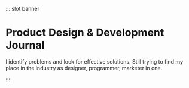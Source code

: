 ::: slot banner

# Product Design & Development Journal

I identify problems and look for effective solutions. Still trying to find my place in the industry as designer, programmer, marketer in one.

:::
